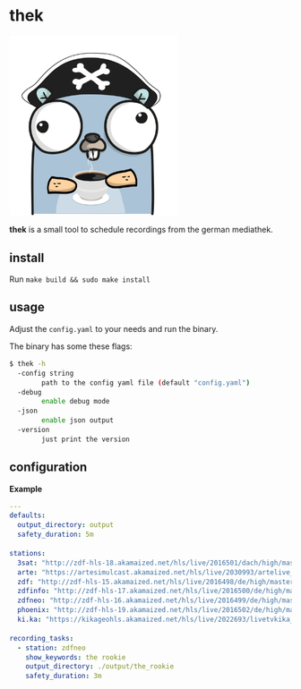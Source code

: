 # thek

<img src="./img/thek.png" width="300">

**thek** is a small tool to schedule recordings from the german mediathek.

## install

Run `make build && sudo make install`

## usage

Adjust the `config.yaml` to your needs and run the binary.

The binary has some these flags:

```bash
$ thek -h
  -config string
        path to the config yaml file (default "config.yaml")
  -debug
        enable debug mode
  -json
        enable json output
  -version
        just print the version
```

## configuration

**Example**

```yaml
---
defaults:
  output_directory: output
  safety_duration: 5m

stations:
  3sat: "http://zdf-hls-18.akamaized.net/hls/live/2016501/dach/high/master.m3u8"
  arte: "https://artesimulcast.akamaized.net/hls/live/2030993/artelive_de/index.m3u8"
  zdf: "http://zdf-hls-15.akamaized.net/hls/live/2016498/de/high/master.m3u8"
  zdfinfo: "http://zdf-hls-17.akamaized.net/hls/live/2016500/de/high/master.m3u8"
  zdfneo: "http://zdf-hls-16.akamaized.net/hls/live/2016499/de/high/master.m3u8"
  phoenix: "http://zdf-hls-19.akamaized.net/hls/live/2016502/de/high/master.m3u8"
  ki.ka: "https://kikageohls.akamaized.net/hls/live/2022693/livetvkika_de/master.m3u8"

recording_tasks:
  - station: zdfneo
    show_keywords: the rookie
    output_directory: ./output/the_rookie
    safety_duration: 3m
```
